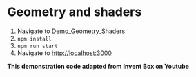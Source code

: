 # Geometry and shaders

1. Navigate to Demo_Geometry_Shaders
2. ```npm install```
3. ```npm run start```
4. Navigate to [http://localhost:3000](http://localhost:3000)

**This demonstration code adapted from Invent Box on Youtube**